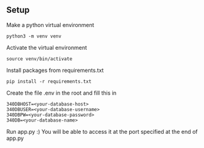 ## Setup

Make a python virtual environment
```
python3 -m venv venv
```
Activate the virtual environment
```
source venv/bin/activate
```
Install packages from requirements.txt
```
pip install -r requirements.txt
```
Create the file .env in the root and fill this in
```
340DBHOST=<your-database-host>
340DBUSER=<your-database-username>
340DBPW=<your-database-password>
340DB=<your-database-name>
```
Run app.py :)
You will be able to access it at the port specified at the end of app.py
